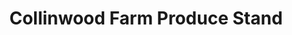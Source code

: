 ---
title: "Collinwood Farm Produce Stand"
url: /port-townsend/collinwood-farm-produce-stand/
shop: Hofladen
---